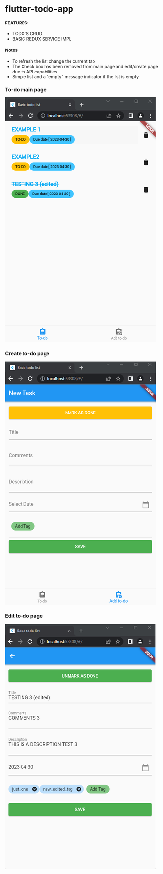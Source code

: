 # flutter-todo-app

#### FEATURES:
* TODO'S CRUD
* BASIC REDUX SERVICE IMPL

#### Notes
* To refresh the list change the current tab
* The Check box has been removed from main page and edit/create page due to API capabilities
* Simple list and a "empty" message indicator if the list is empty

### To-do main page
![alt text](images/todo-main-page.png)

### Create to-do page
![alt text](images/todo-create.png)

### Edit to-do page
![alt text](images/todo-edit-page.png)
